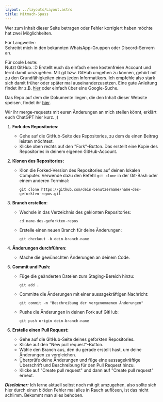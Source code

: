 ```yaml
---
layout: ../layouts/Layout.astro
title: Mitmach-Spass
---
```

Wer zum Inhalt dieser Seite betragen oder Fehler korrigiert haben möchte hat zwei Möglichkeiten.

Für Langweiler:  
Schreibt mich in den bekannten WhatsApp-Gruppen oder Discord-Servern an.

Für coole Leute:  
Nutzt GitHub. :D
Erstellt euch da einfach einen kostenfreien Account und lernt damit umzugehen.
Mit git bzw. GitHub umgehen zu können, gehört mit zu den Grundfähigkeiten eines jeden Informatikers. Ich empfehle also stark sich damit früher oder später mal auseinanderzusetzen.
Eine gute Anleitung findet ihr z.B. [hier](https://docs.github.com/de/get-started/quickstart/hello-world) oder einfach über eine Google-Suche.

Das Repo auf dem die Dokumente liegen, die den Inhalt dieser Website speisen, findet ihr [hier](https://github.com/KonradMiosga/studynotes).

Wir ihr merge-requests mit euren Änderungen an mich stellen könnt, erklärt euch ChatGPT hier kurz. ;)


1. **Fork des Repositories:**
   - Gehe auf die GitHub-Seite des Repositories, zu dem du einen Beitrag leisten möchtest.
   - Klicke oben rechts auf den "Fork"-Button. Das erstellt eine Kopie des Repositories in deinem eigenen GitHub-Account.

2. **Klonen des Repositories:**
   - Klon die Forked-Version des Repositories auf deinen lokalen Computer. Verwende dazu den Befehl `git clone` in der Git-Bash oder einem anderen Terminal:
     ```
     git clone https://github.com/dein-benutzername/name-des-geforkten-repos.git
     ```

3. **Branch erstellen:**
   - Wechsle in das Verzeichnis des geklonten Repositories:
     ```
     cd name-des-geforkten-repos
     ```
   - Erstelle einen neuen Branch für deine Änderungen:
     ```
     git checkout -b dein-branch-name
     ```

4. **Änderungen durchführen:**
   - Mache die gewünschten Änderungen an deinem Code.

5. **Commit und Push:**
   - Füge die geänderten Dateien zum Staging-Bereich hinzu:
     ```
     git add .
     ```
   - Committe die Änderungen mit einer aussagekräftigen Nachricht:
     ```
     git commit -m "Beschreibung der vorgenommenen Änderungen"
     ```
   - Pushe die Änderungen in deinen Fork auf GitHub:
     ```
     git push origin dein-branch-name
     ```

6. **Erstelle einen Pull Request:**
   - Gehe auf die GitHub-Seite deines geforkten Repositories.
   - Klicke auf den "New pull request"-Button.
   - Wähle den Branch aus, den du gerade erstellt hast, um deine Änderungen zu vergleichen.
   - Überprüfe deine Änderungen und füge eine aussagekräftige Überschrift und Beschreibung für den Pull Request hinzu.
   - Klicke auf "Create pull request" und dann auf "Create pull request" erneut.


***Disclaimer:*** Ich lerne aktuell selbst noch mit git umzugehen, also sollte sich hier durch einen blöden Fehler mal alles in Rauch auflösen, ist das nicht schlimm. Bekommt man alles behoben.